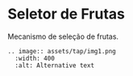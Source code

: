 # Seletor de Frutas

Mecanismo de seleção de frutas.

```eval_rst
.. image:: assets/tap/img1.png
  :width: 400
  :alt: Alternative text
```